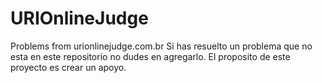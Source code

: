 # URIOnlineJudge
Problems from urionlinejudge.com.br
Si has resuelto un problema que no esta en este repositorio no dudes en agregarlo.
El proposito de este proyecto es crear un apoyo.
